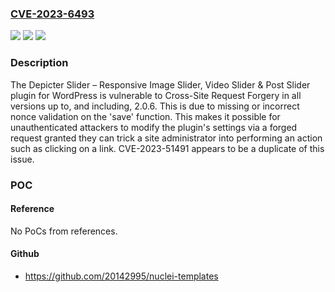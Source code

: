 ### [CVE-2023-6493](https://cve.mitre.org/cgi-bin/cvename.cgi?name=CVE-2023-6493)
![](https://img.shields.io/static/v1?label=Product&message=Depicter%20Slider%20%E2%80%93%20Responsive%20Image%20Slider%2C%20Video%20Slider%20%26%20Post%20Slider&color=blue)
![](https://img.shields.io/static/v1?label=Version&message=*%3C%3D%202.0.6%20&color=brighgreen)
![](https://img.shields.io/static/v1?label=Vulnerability&message=CWE-352%20Cross-Site%20Request%20Forgery%20(CSRF)&color=brighgreen)

### Description

The Depicter Slider – Responsive Image Slider, Video Slider & Post Slider plugin for WordPress is vulnerable to Cross-Site Request Forgery in all versions up to, and including, 2.0.6. This is due to missing or incorrect nonce validation on the 'save' function. This makes it possible for unauthenticated attackers to modify the plugin's settings via a forged request granted they can trick a site administrator into performing an action such as clicking on a link. CVE-2023-51491 appears to be a duplicate of this issue.

### POC

#### Reference
No PoCs from references.

#### Github
- https://github.com/20142995/nuclei-templates

